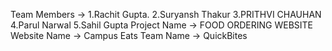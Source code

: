 Team Members -> 1.Rachit Gupta.
                2.Suryansh Thakur
                3.PRITHVI CHAUHAN
                4.Parul Narwal
                5.Sahil Gupta
Project Name -> FOOD ORDERING WEBSITE 
Website Name -> Campus Eats
Team Name -> QuickBites
